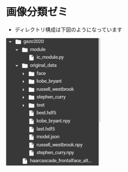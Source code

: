 # 画像分類ゼミ


* ディレクトリ構成は下図のようになっています 

![](https://github.com/rene-hiroki/gazoubunrui/blob/master/image/fig1.png?raw=true)
